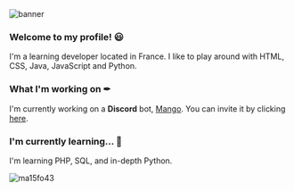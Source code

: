 <img src="https://u.cubeupload.com/Mazz3015/e50test.png" alt="banner" weight="150px">

### Welcome to my profile! 😃
I'm a learning developer located in France. I like to play around with HTML, CSS, Java, JavaScript and Python.

### What I'm working on ✒
I'm currently working on a **Discord** bot, [Mango](https://github.com/ma15fo43/Mango). You can invite it by clicking [here](https://discord.com/oauth2/authorize?client_id=497443144632238090&permissions=8&scope=bot).

### I'm currently learning... 🤔
I'm learning PHP, SQL, and in-depth Python.

<img src="https://github-readme-stats.vercel.app/api?username=ma15fo43&show_icons=true%20alt=ma15fo43" alt="ma15fo43">
